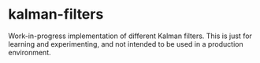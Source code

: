 # kalman-filters

Work-in-progress implementation of different Kalman filters. 
This is just for learning and experimenting, and not intended to be used in a production environment.

<!--
## References
Usage: [[1]](#1) to reference a paper
<a id="1">[1]</a> 
Reid, D. (1979).
An algorithm for tracking multiple targets.
IEEE Transactions on Automatic Control, 24(6), 843 - 854.
-->
